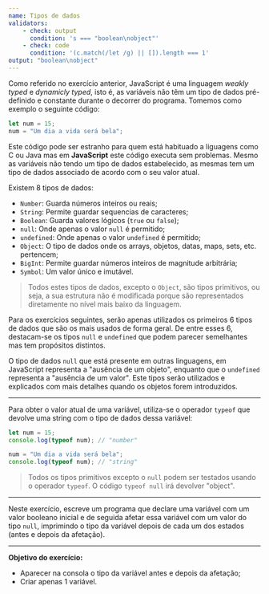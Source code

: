 ```yaml
---
name: Tipos de dados
validators:
    - check: output
      condition: 's === "boolean\nobject"'
    - check: code
      condition: '(c.match(/let /g) || []).length === 1'
output: "boolean\nobject"
---
```


Como referido no exercício anterior, JavaScript é uma linguagem *weakly typed* e *dynamicly typed*, isto é, as variáveis não têm um tipo de dados pré-definido e constante durante o decorrer do programa. Tomemos como exemplo o seguinte código:

```js
let num = 15;
num = "Um dia a vida será bela";
```

Este código pode ser estranho para quem está habituado a liguagens como C ou Java mas em **JavaScript** este código executa sem problemas.
Mesmo as variáveis não tendo um tipo de dados estabelecido, as mesmas tem um tipo de dados associado de acordo com o seu valor atual.

Existem 8 tipos de dados:
- `Number`: Guarda números inteiros ou reais;
- `String`: Permite guardar sequencias de caracteres;
- `Boolean`: Guarda valores lógicos (`true` ou `false`);
- `null`: Onde apenas o valor `null` é permitido;
- `undefined`: Onde apenas o valor `undefined` é permitido;
- `Object`: O tipo de dados onde os arrays, objetos, datas, maps, sets, etc. pertencem;
- `BigInt`: Permite guardar números inteiros de magnitude arbitrária;
- `Symbol`: Um valor único e imutável.

> Todos estes tipos de dados, excepto o `Object`, são tipos primitivos, ou seja, a sua estrutura não é modificada porque são representados diretamente no nível mais baixo da linguagem.

Para os exercícios seguintes, serão apenas utilizados os primeiros 6 tipos de dados que são os mais usados de forma geral. De entre esses 6, destacam-se os tipos `null` e `undefined` que podem parecer semelhantes mas tem propósitos distintos.

O tipo de dados `null` que está presente em outras linguagens, em JavaScript representa a "ausência de um objeto", enquanto que o `undefined` representa a "ausência de um valor". Este tipos serão utilizados e explicados com mais detalhes quando os objetos forem introduzidos.

***

Para obter o valor atual de uma variável, utiliza-se o operador `typeof` que devolve uma string com o tipo de dados dessa variável:

```js
let num = 15;
console.log(typeof num); // "number"

num = "Um dia a vida será bela";
console.log(typeof num); // "string"
```

> Todos os tipos primitivos excepto o `null` podem ser testados usando o operador `typeof`. O código `typeof null` irá devolver "object".

***

Neste exercício, escreve um programa que declare uma variável com um valor booleano inicial e de seguida afetar essa variável com um valor do tipo `null`, imprimindo o tipo da variável depois de cada um dos estados (antes e depois da afetação).

***

**Objetivo do exercício:**
- Aparecer na consola o tipo da variável antes e depois da afetação;
- Criar apenas 1 variável.